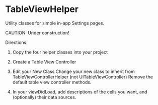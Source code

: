 TableViewHelper
=============

Utility classes for simple in-app Settings pages.

CAUTION: Under construction!


Directions:  
1. Copy the four helper classes into your project 

2. Create a Table View Controller


3. Edit your New Class
Change your new class to inherit from TableViewControllerHelper (not UITableViewController)
Remove the default table view controller methods.

4. In your viewDidLoad, add descriptions of the cells you want, and (optionally) their data sources.









